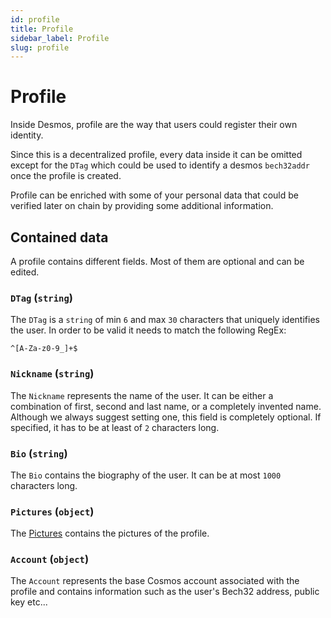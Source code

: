 ```yaml
---
id: profile
title: Profile
sidebar_label: Profile
slug: profile
---
```


# Profile
Inside Desmos, profile are the way that users could register their own identity.

Since this is a decentralized profile, every data inside it can be omitted except for the `DTag` which could be used
to identify a desmos `bech32addr` once the profile is created. 

Profile can be enriched with some of your personal data that could be verified later on chain by providing
some additional information.

## Contained data
A profile contains different fields. Most of them are optional and can be edited.

### `DTag` (`string`)
The `DTag` is a `string` of min `6` and max `30` characters that uniquely identifies the user.
In order to be valid it needs to match the following RegEx:

```
^[A-Za-z0-9_]+$
``` 

### `Nickname` (`string`)
The `Nickname` represents the name of the user. 
It can be either a combination of first, second and last name, or a completely invented name. 
Although we always suggest setting one, this field is completely optional.
If specified, it has to be at least of `2` characters long.

### `Bio` (`string`)
The `Bio` contains the biography of the user. It can be at most `1000` characters long.

### `Pictures` (`object`)
The [Pictures](profile-pictures.md) contains the pictures of the profile.

### `Account` (`object`)
The `Account` represents the base Cosmos account associated with the profile and contains information
such as the user's Bech32 address, public key etc...
